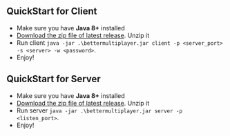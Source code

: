 ## QuickStart for Client
* Make sure you have **Java 8+** installed
* [Download the zip file of latest release](https://github.com/Immueggpain/bettermultiplayer/releases). Unzip it
* Run client `java -jar .\bettermultiplayer.jar client -p <server_port> -s <server> -w <password>`.
* Enjoy!

## QuickStart for Server
* Make sure you have **Java 8+** installed
* [Download the zip file of latest release](https://github.com/Immueggpain/bettermultiplayer/releases). Unzip it
* Run server `java -jar .\bettermultiplayer.jar server -p <listen_port>`.
* Enjoy!
